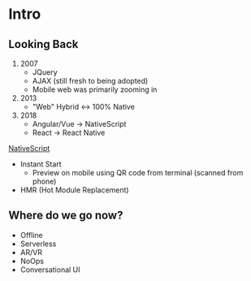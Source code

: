 # Intro

## Looking Back

1.  2007
    - JQuery
    - AJAX (still fresh to being adopted)
    - Mobile web was primarily zooming in
1. 2013
    - "Web" Hybrid <-> 100% Native
1. 2018
    - Angular/Vue -> NativeScript
    - React -> React Native

[NativeScript](https://www.nativescript.org/)
- Instant Start
    - Preview on mobile using QR code from terminal (scanned from phone)
- HMR (Hot Module Replacement)

## Where do we go now?

- Offline
- Serverless
- AR/VR
- NoOps
- Conversational UI